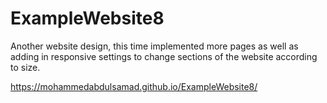 # ExampleWebsite8
Another website design, this time implemented more pages as well as adding in responsive settings to change sections of the website according to size.

https://mohammedabdulsamad.github.io/ExampleWebsite8/

